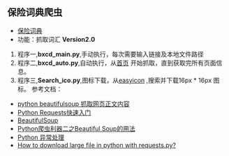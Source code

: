 ## 保险词典爬虫
* [保险词典](http://www.qzr.cn/dlbxcd/index.shtml)
* 功能：抓取词汇
**Version2.0**
1. 程序一,**bxcd_main.py**,手动执行，每次需要输入链接及本地文件路径
2. 程序二,**bxcd_auto.py**,自动执行，从[首页](http://www.qzr.cn/dlbxcd/index.shtml) 开始抓取，直到获取完所有页面信息。
3. 程序三,**Search_ico.py**,图标下载，从[easyicon](http://www.easyicon.net/) ,搜索并下载16px * 16px 图标。
参考文档：
- [python beautifulsoup 抓取网页正文内容](http://blog.csdn.net/lan_se_ye_ge/article/details/39051103)
- [Python Requests快速入门](http://blog.csdn.net/iloveyin/article/details/21444613)
- [BeautifulSoup](https://www.crifan.com/category/work_and_job/programming_language/python/beautifulsoup-python/)
- [Python爬虫利器二之Beautiful Soup的用法](http://cuiqingcai.com/1319.html)
- [Python 异常处理](http://www.runoob.com/python/python-exceptions.html)
- [How to download large file in python with requests.py?](https://stackoverflow.com/questions/16694907/how-to-download-large-file-in-python-with-requests-py)

